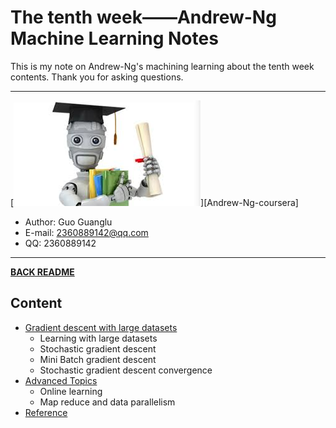 # The tenth week——Andrew-Ng Machine Learning Notes  
This is my note on Andrew-Ng's machining learning about the tenth week contents. Thank you for asking questions.

***
[![](/picture/the_first_week/fig_ML.jpg)][Andrew-Ng-coursera]  
- Author: Guo Guanglu  
- E-mail: 2360889142@qq.com
- QQ: 2360889142  

*** 
[**BACK README**](README.md)  

## Content  
* [Gradient descent with large datasets](#gradient-descent-with-large-datasets)
	* Learning with large datasets
	* Stochastic gradient descent  
  	* Mini Batch gradient descent  
  	* Stochastic gradient descent convergence    
* [Advanced Topics](#advanced-topics)  
	* Online learning    
	* Map reduce and data parallelism      
* [Reference](#reference)  
